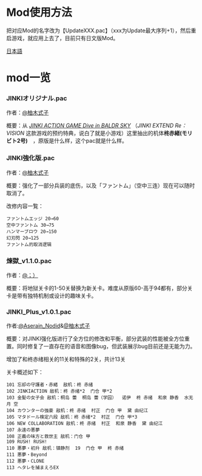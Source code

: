 # Mod使用方法

把对应Mod的名字改为【UpdateXXX.pac】（xxx为Update最大序列+1），然后重启游戏，就应用上去了，目前只有日文版Mod。


[日本語](https://github.com/Karaik/DX_MOD_PAC/blob/main/README_JA.md)


# mod一览

### JINKIオリジナル.pac

作者：[@柚木式子](https://space.bilibili.com/1420258295)

概要：从 *[JINKI ACTION GAME Dive in BALDR SKY](https://www.amazon.co.jp/JINKI-ACTION-BALDR-%E3%83%90%E3%83%AB%E3%83%89%E3%82%B9%E3%82%AB%E3%82%A4-%E4%BA%88%E7%B4%84%E7%89%B9%E5%85%B8cd/dp/B00EAIA0IK)*  （*JINKI EXTEND Re：VISION* 这款游戏的预约特典，说白了就是小游戏）这里抽出的机体**柊赤緒(モリビト2号)**　，原版是什么样，这个pac就是什么样。

### JINKI強化版.pac

作者：[@柚木式子](https://space.bilibili.com/1420258295)

概要：强化了一部分兵装的底伤，以及「ファントム」（空中三连）现在可以随时取消了。

改修内容一覧：
```
ファントムエッジ 20→60
空中ファントム 30→75
ハンマーブロウ 20→150
幻刃閃 20→125
ファントム的取消逻辑
```
### 煉獄_v1.1.0.pac

作者：[@；）](https://github.com/semicolonclosingbracket)

概要：将地狱关卡的1-50关替换为新关卡。难度从原版60-高于94都有，部分关卡是带有独特机制或设计的趣味关卡。

### JINKI_Plus_v1.0.1.pac

作者:[@Aserain_Nodid](https://github.com/Aserain-Nodid)&[@柚木式子](https://space.bilibili.com/1420258295)

概要：对JINKI强化版进行了全方位的修改和平衡，部分武装的性能被全方位重置。同时修复了一直存在的语音和图像bug，但武装展示bug目前还是无能为力。

增加了和柊赤绪相关的11关和特殊的2关，共计13关

关卡概述如下：
```
101 忘却の守護者・赤緒  敌机：柊 赤绪
102 JINKIACTION 敌机：柊 赤绪*2  门仓 甲*2
103 金髪の女子会 敌机：桐岛 蕾  桐岛 蕾（学园）  诺伊  柊 赤绪  和泉 静香  水无月 空
104 カウンターの強豪 敌机：柊 赤绪  村正  门仓 甲  黛 由纪江
105 マタドール検定六段 敌机：柊 赤绪*2  村正  门仓 甲*3
106 NEW COLLABORATION 敌机：柊 赤绪  村正  和泉 静香  黛 由纪江
107 永遠の悪夢
108 正義の味方と救世主 敌机：门仓 甲
109 RUSH! RUSH!
110 悪夢・初升 敌机：镇静剂  19  门仓 甲  柊 赤绪
111 悪夢・Beyond
112 悪夢・CLONE
113 ヘタレを捕まえろEX
```
